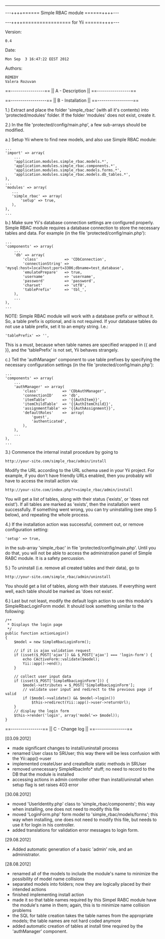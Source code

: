 ----------------------------------------------
---++++====== Simple RBAC module ======++++---

---++++================= for Yii ======++++---


Version:

    0.4

Date:

    Mon Sep  3 16:47:22 EEST 2012

Authors:

    REMEDY
    Valera Rozuvan


==-----------------==
|| A - Description ||
==-----------------==


==------------------==
|| B - Installation ||
==------------------==

1.) Extract and place the folder 'simple_rbac' (with all it's contents) into 'protected/modules' folder. If the folder
'modules' does not exist, create it.

2.) In the file 'protected/config/main.php', a few sub-arrays should be modified.

a.) Setup Yii where to find new models, and also use Simple RBAC module:

    ...
    'import' => array(
        ...
        'application.modules.simple_rbac.models.*',
        'application.modules.simple_rbac.components.*',
        'application.modules.simple_rbac.models.forms.*',
        'application.modules.simple_rbac.models.db_tables.*',
    ),
    ...
    'modules' => array(
       ...
       'simple_rbac' => array(
           'setup' => true,
       ),
    ),
    ...

b.) Make sure Yii's database connection settings are configured properly. Simple RBAC module requires a database
connection to store the necessary tables and data. For example (in the file 'protected/config/main.php'):

    ...
    'components' => array(
        ...
        'db' => array(
            'class'            => 'CDbConnection',
            'connectionString' => 'mysql:host=localhost;port=3306;dbname=test_database',
            'emulatePrepare'   => true,
            'username'         => 'username',
            'password'         => 'password',
            'charset'          => 'utf8',
            'tablePrefix'      => 'tbl_',
        ),
        ...
    ),
    ...

NOTE: Simple RBAC module will work with a database prefix or without it. So, a table prefix is optional, and is not
required. If your database tables do not use a table prefix, set it to an empty string. I.e.:

    'tablePrefix' => '',

This is a must, because when table names are specified wrapped in {{ and }}, and the 'tablePrefix' is not set, Yii
behaves strangely.

c.) Tell the 'authManager' component to use table prefixes by specifying the necessary configuration settings (in the
file 'protected/config/main.php'):

    ...
    'components' => array(
        ...
        'authManager' => array(
            'class'           => 'CDbAuthManager',
            'connectionID'    => 'db',
            'itemTable'       => '{{AuthItem}}',
            'itemChildTable'  => '{{AuthItemChild}}',
            'assignmentTable' => '{{AuthAssignment}}',
            'defaultRoles'    =>  array(
                'guest',
                'authenticated',
            ),
        ),
        ...
    ),
    ...

3.) Commence the internal install procedure by going to

    http://your-site.com/simple_rbac/admin/install

Modify the URL according to the URL schema used in your Yii project. For example, if you don't have friendly URLs
enabled, then you probably will have to access the install action via:

    http://your-site.com/index.php?r=simple_rbac/admin/install

You will get a list of tables, along with their status ('exists', or 'does not exist'). If all tables are marked as
'exists', then the installation went successfully. If something went wrong, you can try uninstalling (see step 5
below), and repeating the whole process.

4.) If the installation action was successful, comment out, or remove configuration setting:

    'setup' => true,

in the sub-array 'simple_rbac' in file 'protected/config/main.php'. Until you do that, you will not be able to access
the administration panel of Simple RABC module. It is a safety percussion.

5.) To uninstall (i.e. remove all created tables and their data), go to

    http://your-site.com/simple_rbac/admin/uninstall

You should get a list of tables, along with their statuses. If everything went well, each table should be marked as
'does not exist'.

6.) Last but not least, modify the default login action to use this module's SimpleRbacLoginForm model. It should
look something similar to the following:

    /**
     * Displays the login page
     */
    public function actionLogin()
    {
        $model = new SimpleRbacLoginForm();

        // if it is ajax validation request
        if (isset($_POST['ajax']) && $_POST['ajax'] === 'login-form') {
            echo CActiveForm::validate($model);
            Yii::app()->end();
        }

        // collect user input data
        if (isset($_POST['SimpleRbacLoginForm'])) {
            $model->attributes = $_POST['SimpleRbacLoginForm'];
            // validate user input and redirect to the previous page if valid
            if ($model->validate() && $model->login())
                $this->redirect(Yii::app()->user->returnUrl);
        }
        // display the login form
        $this->render('login', array('model'=> $model));
    }


==----------------==
|| C - Change log ||
==----------------==

[03.09.2012]
+ made significant changes to install/uninstall process
+ renamed User class to SRUser; this way there will be less confusion with the Yii::app()->user
+ implemented createUser and createRole static methods in SRUser
+ removed unnecessary SimpleRbacInfo* stuff; no need to record to the DB that the module is installed
+ accessing actions in admin controller other than install/uninstall when setup flag is set raises 403 error

[30.08.2012]
+ moved 'UserIdentity.php' class to 'simple_rbac/components'; this way when installing, one does not need to modify
this file
+ moved 'LoginForm.php' form model to 'simple_rbac/models/forms'; this way when installing, one does not need to
modify this file, but needs to use it for login in his controller.
+ added translations for validation error messages to login form.

[29.08.2012]
+ Added automatic generation of a basic 'admin' role, and an administrator.

[28.08.2012]
+ renamed all of the models to include the module's name to minimize the possibility of model name collisions
+ separated models into folders; now they are logically placed by their intended actions
+ finished implementing install action
+ made it so that table names required by this Simpel RABC module have the module's name in them; again, this is to
minimize name collision problems
+ the SQL for table creation takes the table names from the appropriate models; the table names are not hard coded
anymore
+ added automatic creation of tables at install time required by the 'authManager' component.
